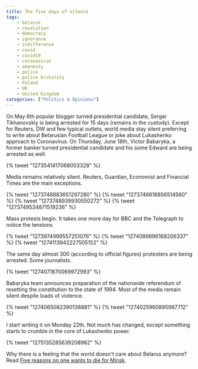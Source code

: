 ```yaml
---
title: The five days of silence
tags:
    - belarus
    - revolution
    - democracy
    - ignorance
    - indifference
    - covid
    - covid19
    - coronavirus
    - amenesty
    - police
    - police brutality
    - Poland
    - UK
    - United Kingdom
categories: ["Politics & Opinions"]
---
```


On May 6th popular blogger turned presidential candidate, Sergei Tikhanovskiy is being arrested 
for 15 days (remains in the custody). Except for Reuters, DW and few typical outlets, 
world media stay silent preferring to write about Belarusian Football League or joke about 
Lukashenko approach to Coronavirus. On Thursday, June 18th, Victor Babaryka, a former banker 
turned presidential candidate and his some Edward are being arrested as well. 

{% tweet "1273541417068003328" %}

Media remains relatively silent. Reuters, Guardian, Economist and Financial Times are the main exceptions.

{% tweet "1273748883651297280" %}
{% tweet "1273746616856514560" %}
{% tweet "1273748939930550272" %}
{% tweet "1273749534871519236" %}

Mass protests begin. It takes one more day for BBC and the Telegraph to notice the tensions

{% tweet "1273974999557251076" %}
{% tweet "1274089696168206337" %}
{% tweet "1274113942227505152" %}

The same day almost 300 (according to official figures) protesters are being arrested. Some journalists. 

{% tweet "1274071870069972993" %}

Babaryka team announces preparation of the nationwide referendum of resetting the constitution to the 
state of 1994. Most of the media remain silent despite loads of violence.

{% tweet "1274065082390138881" %}
{% tweet "1274025960895987712" %}

I start writing it on Monday 22th. Not much has changed, except something starts to crumble in the core of Lukashenko power.

{% tweet "1275135285639208962" %}

Why there is a feeling that the world doesn't care about Belarus anymore? Read [Five reasons on one wants to die for Minsk](/blog/2020-06-22-five-reasons-noone-wants-to-die-for-minsk/).

